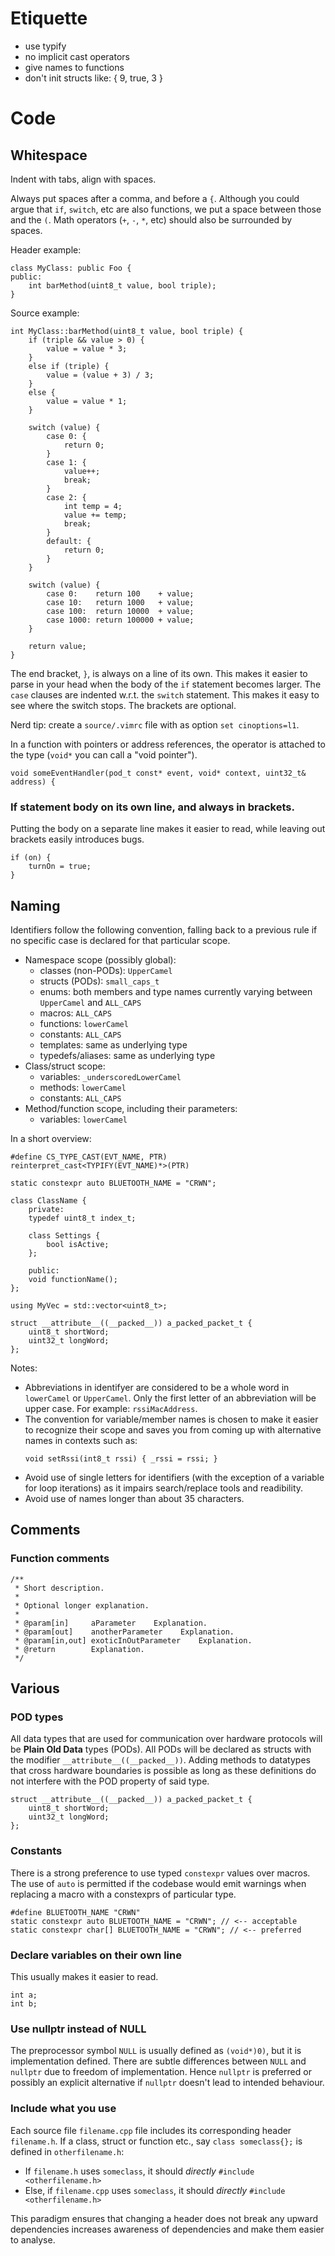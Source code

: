 # Etiquette

- use typify
- no implicit cast operators
- give names to functions
- don't init structs like: { 9, true, 3 }

# Code

## Whitespace

Indent with tabs, align with spaces.

Always put spaces after a comma, and before a `{`.
Although you could argue that `if`, `switch`, etc are also functions, we put a space between those and the `(`.
Math operators (`+`, `-`, `*`, etc) should also be surrounded by spaces.

Header example:
```
class MyClass: public Foo {
public:
	int barMethod(uint8_t value, bool triple);
}
```

Source example:
```
int MyClass::barMethod(uint8_t value, bool triple) {
	if (triple && value > 0) {
		value = value * 3;
	}
	else if (triple) {
		value = (value + 3) / 3;
	}
	else {
		value = value * 1;
	}

	switch (value) {
		case 0: {
			return 0;
		}
		case 1: {
			value++;
			break;
		}
		case 2: {
			int temp = 4;
			value += temp;
			break;
		}
		default: {
			return 0;
		}
	}

	switch (value) {
		case 0:    return 100    + value;
		case 10:   return 1000   + value;
		case 100:  return 10000  + value;
		case 1000: return 100000 + value;
	}

	return value;
}
```

The end bracket, `}`, is always on a line of its own. This makes it easier to parse in your head when the body of the `if` statement becomes larger.
The `case` clauses are indented w.r.t. the `switch` statement. This makes it easy to see where the switch stops. 
The brackets are optional.

Nerd tip: create a `source/.vimrc` file with as option `set cinoptions=l1`.

In a function with pointers or address references, the operator is attached to the type (`void*` you can call a "void pointer").

```
void someEventHandler(pod_t const* event, void* context, uint32_t& address) {
```

### If statement body on its own line, and always in brackets.

Putting the body on a separate line makes it easier to read, while leaving out brackets easily introduces bugs.

```
if (on) {
    turnOn = true;
}
```


## Naming

Identifiers follow the following convention, falling back to a previous rule if no specific case is declared for that particular scope.

- Namespace scope (possibly global):
	- classes (non-PODs): `UpperCamel`
	- structs (PODs): `small_caps_t` 
	- enums: both members and type names currently varying between `UpperCamel` and `ALL_CAPS`
	- macros: `ALL_CAPS`
	- functions: `lowerCamel`
	- constants: `ALL_CAPS`
	- templates: same as underlying type
	- typedefs/aliases: same as underlying type
- Class/struct scope:
	- variables: `_underscoredLowerCamel`
	- methods: `lowerCamel`
	- constants: `ALL_CAPS`
- Method/function scope, including their parameters:
	- variables: `lowerCamel`

In a short overview:

```
#define CS_TYPE_CAST(EVT_NAME, PTR) reinterpret_cast<TYPIFY(EVT_NAME)*>(PTR)

static constexpr auto BLUETOOTH_NAME = "CRWN";

class ClassName {
    private:
    typedef uint8_t index_t;
    
    class Settings {
        bool isActive;
    };
    
    public:
    void functionName();
};

using MyVec = std::vector<uint8_t>;

struct __attribute__((__packed__)) a_packed_packet_t {
    uint8_t shortWord;
    uint32_t longWord;
};
```

Notes:
- Abbreviations in identifyer are considered to be a whole word in `lowerCamel` or `UpperCamel`. Only the first letter of an abbreviation will be upper case. For example: `rssiMacAddress`.
- The convention for variable/member names is chosen to make it easier to recognize their scope and saves you from coming up with alternative names in contexts such as:
	```
	void setRssi(int8_t rssi) { _rssi = rssi; }
	```
- Avoid use of single letters for identifiers (with the exception of a variable for loop iterations) as it impairs search/replace tools and readibility.
- Avoid use of names longer than about 35 characters.

## Comments

### Function comments
```
/**
 * Short description.
 *
 * Optional longer explanation.
 *
 * @param[in]     aParameter    Explanation.
 * @param[out]    anotherParameter    Explanation.
 * @param[in,out] exoticInOutParameter    Explanation.
 * @return        Explanation.
 */
```

## Various

### POD types

All data types that are used for communication over hardware protocols will be **Plain Old Data** types (PODs). All PODs will be declared as structs with the modifier `__attribute__((__packed__))`. Adding methods to datatypes that cross hardware boundaries is possible as long as these definitions do not interfere with the POD property of said type.

```
struct __attribute__((__packed__)) a_packed_packet_t {
    uint8_t shortWord;
    uint32_t longWord;
};
```

### Constants
There is a strong preference to use typed `constexpr` values over macros. The use of `auto` is permitted if the codebase would emit warnings when replacing a macro with a constexprs of particular type.

```
#define BLUETOOTH_NAME "CRWN"
static constexpr auto BLUETOOTH_NAME = "CRWN"; // <-- acceptable
static constexpr char[] BLUETOOTH_NAME = "CRWN"; // <-- preferred
```

### Declare variables on their own line

This usually makes it easier to read.

```
int a;
int b;
```

### Use nullptr instead of NULL

The preprocessor symbol `NULL` is usually defined as `(void*)0)`, but it is implementation defined. There are subtle differences between `NULL` and `nullptr` due to freedom of implementation. Hence `nullptr` is preferred or possibly an explicit alternative if `nullptr` doesn't lead to intended behaviour.


### Include what you use

Each source file `filename.cpp` file includes its corresponding header `filename.h`. 
If a class, struct or function etc., say `class someclass{};` is defined in `otherfilename.h`:
- If `filename.h` uses `someclass`, it should _directly_ `#include <otherfilename.h>`
- Else, if `filename.cpp` uses `someclass`, it should _directly_ `#include <otherfilename.h>`

This paradigm ensures that changing a header does not break any upward dependencies increases awareness of dependencies and make them easier to analyse.    


